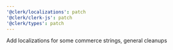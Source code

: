 ```yaml
---
'@clerk/localizations': patch
'@clerk/clerk-js': patch
'@clerk/types': patch
---
```


Add localizations for some commerce strings, general cleanups
